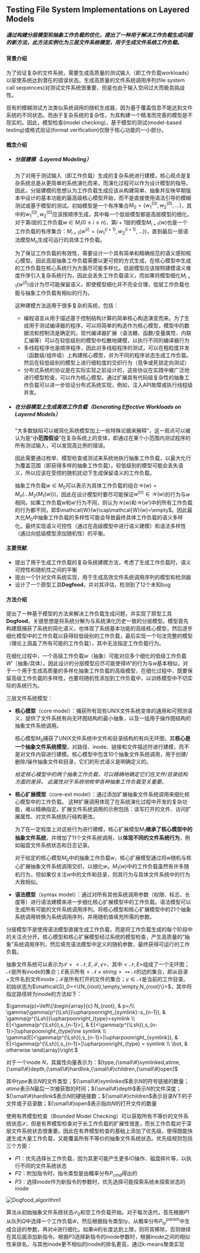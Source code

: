 ## Testing File System Implementations on Layered Models

##### 通过构建分层模型和抽象工作负载的优化，提出了一种用于解决工作负载生成问题的新方法，此方法实例化为三层文件系统模型，用于生成文件系统工作负载。

#### 背景介绍

为了验证复杂的文件系统，需要生成高质量的测试输入（即工作负载workloads）以驱使系统达到潜在的错误状态。生成高质量的文件系统调用序列(file system call sequences)对测试文件系统很重要，但是也由于输入空间过大而极具挑战性。

现有的模糊测试方法类似系统调用的随机生成器，因为基于覆盖信息不能达到文件系统的不同状态。而由于复杂系统的复杂性，为其构建一个精准而完善的模型是不现实的。因此，模型检查(model checking)，基于模型的测试(model-based testing)或格式验证(format verification)仅限于核心功能的一小部分。

#### 概念介绍

* ##### **分层建模**（Layered Modeling）

    为了对用于测试输入（即工作负载）生成的复杂系统进行建模，核心观点是复杂系统总是从更简单的系统演化而来，而演化过程可以作为设计模型的指导。因此，分层建模的思想认为工作负载生成应该从构建简单、抽象并反映早期版本中设计的基本功能的最高级核心模型开始，而不是直接使用语法引导的模糊测试或基于模型的测试。初始模型是一个有序集合$M_0=\{w_1^{(0)},w_2^{(0)},...\}$，其中的$w_1^{(0)},w_2^{(0)}$应该按顺序生成，其中每一个低层模型都是高层模型的细化。对于第$i$层的工作负载$w\in M_i(0\le i\le n)$，第$i+1$层的模型$M_{i+1}(w)$也是一个工作负载的有序集合：$M_{i+1}(w^{(i)}=\{w_1^{(i+1)},w_2^{(i+1)},...\})$，直到最后一层语法模型$M_n$生成可运行的具体工作负载。

    为了保证工作负载的有效性，需要设计一个具有简单和精确规范的语义感知核心模型。因此高层抽象工作负载需要以更可控的方式生成，在核心模型中生成的工作负载在核心系统行为方面尽可能多样化。低层模型应该按照建模语义难度升序引入复杂系统行为，因此会丢失工作负载语义，而如果将模型细化$M_{i+1}(w^{(i)})$设计为尽可能保留语义，即使模型细化并不完全合理，低层工作负载也能与抽象工作负载有相似的行为。

    这种建模方法适用于很多复杂的系统，包括：

    * 编程语言从用于描述基于控制结构计算的简单核心构造演变而来。为了生成用于测试编译器的程序，可以将简单的构造作为核心模型，模型中的数据流和控制流是确定的。现代编译器扩展（语法糖、函数/变量属性、内联汇编等）可以在较低级别的模型中松散地建模，以执行不同的编译器行为
    * 多线程程序也是顺序程序，因此对多线程程序的测试，可以在粗粒度并发（函数级/组件级）上构建核心模型，并为不同的程序状态生成工作负载。然后在较低级别的模型上进行细粒度的交织行为（竞争或死锁定向测试）
    * 分布式系统的协议是在实际实现之前设计的，这些协议在实践中被广泛地进行模型检查，可以作为核心模型。通过扩展具有代码级复杂性的抽象工作负载可以进一步验证分布式系统实现，例如，注入API故障或执行线程级并发。

* ##### 在分层模型上生成高效工作负载（Generating Effective Workloads on Layered Models）

    “大多数缺陷可以被简化系统模型加上一些特殊论据来解释”，这一观点可以被认为是“**小范围假设**”在复杂系统上的变体，即通过在某个小范围内测试程序的所有测试输入，可以发现高比例的错误。

    因此需要通过枚举、模型检查或测试来系统地执行抽象工作负载，以最大化行为覆盖范围（即获得多样的抽象工作负载）。较低级别的模型可能会丢失语义，所以应该在受控的随机扰动下生成保留语义的工作负载。

    抽象工作负载$w\in M_0$可以表示为具体工作负载的组合$\mathcal{W}(w)=M_n(...M_2(M_1(w)))$，因此在设计模型时要尽可能保证$w^{(n)}\in\mathcal{W}(w)$的行为与$w$相同。如果工作负载$w$和$w'$行为不同，则认为$\mathcal{W}(w)$和$\mathcal{W}(w')$中的所有工作负载的行为都不同，即$\mathcal{W}(w)\cap\mathcal{W}(w)=\empty$。因此最大化$M_0$中抽象工作负载的多样性可能会导致最终具体工作负载的语义多样化。最终实现语义可控性（通过在高级模型中进行语义建模）和语法多样性（通过向低级模型添加随机性）的平衡。

#### 主要贡献

* 提出了用于生成工作负载的复杂系统建模方法，考虑了生成工作负载时，语义可控性和随机性之间的平衡
* 提出一个针对文件系统实现，用于生成高效文件系统调用序列的模型和检测器
* 设计了一个原型工具**Dogfood**，并对其评估，检测到了12个未知bug

#### 方法介绍

提出了一种基于模型的方法来解决工作负载生成问题，并实现了原型工具**Dogfood**，关键思想是将系统分解为与系统演化历史一致的分层模型。模型首先构建既捕获了系统的简化语义，也体现了系统基本功能的高级核心模型，然后逐步细化模型中的工作负载以获得较低级别的工作负载，最后实现一个句法完整的模型（理论上涵盖了所有可能的工作负载），其中无法指定工作负载行为。

在细化过程中，一个高级工作负载$w$（抽象）可能对应多个细化的低级工作负载$W'$（抽象/具体）。因此设计的分层模型应尽可能使得$W'$的行为与$w$基本相似，对于一个用于生成高质量的多样化抽象工作负载的高级模型，在细化过程中，既要保留高级工作负载的多样性，也要将随机性添加到工作负载中，以训练模型中不切实际的系统行为。

三层文件系统模型：

* **核心模型**（core model）：捕获所有现有UNIX文件系统变体的通用和可预测语义，提供了文件系统有向无环图结构的最小抽象，以及一组用于操作图结构的抽象文件系统调用。

    核心模型$M_0$捕获了UNIX文件系统中文件和目录结构的有向无环图，其**核心是一个抽象文件系统模型**，对路径、inode、链接和文件描述符进行建模，而不是对文件内容进行建模。核心模型中包含10个抽象文件系统调用，用于创建/删除/操作抽象文件和目录，它们的形式语义是明确定义的。

    *给定核心模型中的两个抽象工作负载，可以精确地确定它们在文件/目录结构方面的差异。 此属性对于系统地枚举各种抽象工作负载至关重要。*

* **核心扩展模型**（core-ext model）：通过添加扩展抽象文件系统调用来细化核心模型中的工作负载。 这种扩展调用体现了在系统演化过程中开发的复杂功能，难以精确指定。扩展文件系统调用的示例包括：读写打开的文件、访问扩展属性、对文件系统执行结构更改。

    为了在一定程度上对这些行为进行建模，核心扩展模型$M_1$**继承了核心模型中的抽象文件系统**，并增加了11个文件系统调用，以**体现不同的文件系统行为**，例如磁盘文件系统状态和日志记录。

    对于给定的核心模型$M_0$中的抽象工作负载$w$，核心扩展模型通过将$w$随机与核心扩展抽象文件系统调用交织，以细化$w$。$M_1(w)$中的工作负载虽然有许多随机行为，但如果仅关注$w$中的文件和目录，则其行为与具体文件系统中的行为大致相似。

* **语法模型**（syntax model）：通过对所有其他系统调用参数（权限、标志、长度等）进行语法建模来进一步细化核心扩展模型中的工作负载。语法模型可以生成所有可能的文件系统调用序列。将核心模型和核心扩展模型中的21个抽象系统调用转换为系统调用序列，并用随机值填充所需的参数。

分层模型不是使用语法模型直接生成工作负载，而是将工作负载生成的每个阶段中的关注点分开。核心模型和核心扩展模型经过系统的模型检查，产生高质量的“抽象”系统调用序列，然后填充语法模型中定义的随机参数，最终获得可运行的工作负载。

抽象文件系统可以表示为$\mathcal{S}=<\mathcal{N},E,\mathcal{F},\gamma>$，其中$<\mathcal{N},E>$组成了一个无环图；$\mathcal{N}$是所有inode的集合；$E$表示所有$<\mathcal{N}\times string>\mapsto\mathcal{N}$的边的集合，即从目录+文件名到文件inode；$\mathcal{F}$是所有打开的文件的集合；$\gamma\in\mathcal{N}$是当前的工作目录。初始状态为$\mathcal{S}_0=<\{N_{root},\empty,\empty,N_{root}\}>$，其中将指定路径转为inode的方法如下：

$\gamma(p)=\left\{\begin{array}{c}
N_{root}, & p=/\\ 
\gamma(\gamma(p^{\Lsh})\upharpoonright_{symlink}::s_{n-1}), & \gamma(p^{\Lsh})\upharpoonright_{type}=symlink \\ 
E[<\gamma(p^{\Lsh}),s_{n-1}>], & E[<\gamma(p^{\Lsh}),s_{n-1}>]\upharpoonright_{type}\ne symlink \\
\gamma(E[<\gamma(p^{\Lsh}),s_{n-1}>]\upharpoonright_{symlink}), & E[<\gamma(p^{\Lsh}),s_{n-1}>]\upharpoonright_{type} = symlink \\ 
\bot, & otherwise
\end{array}\right.$

对于一个inode $N$，其属性向量表示为：$[type,{\small\#}symlinked,atime,{\small\#}depth,{\small\#}hardlink,{\small\#}children,{\small\#}open]$

其中$type$表示$N$的文件类型；${\small\#}symlinked$表示$N$的符号链接的数量；$atime$表示$N$最后一次被获取的时间；${\small\#}depth$表示$N$的文件深度；${\small\#}hardlink$表示$N$的硬链接数；${\small\#}children$表示目录$N$下的子文件或子目录数；${\small\#}open$表示指向$N$的打开文件的数量

使用有界模型检查（Bounded Model Checking）可以获取所有不等价的文件系统状态$\mathcal{S}$，但是有界模型检查对于长工作负载的扩展性很差，而长工作负载对于深层文件系统状态很重要。因此在有界模型检查的基础上添加了优先级，使得既能快速生成大量工作负载，又能覆盖所有不等价的抽象文件系统状态。优先级规则包括三个方面：

* $P1$：优先选择长工作负载，因为其更可能产生更多IO操作、磁盘碎片等，以执行不同的文件系统状态
* $P2$：附加指令时，指令类型是由概率分布$P_{cmd}$得出的
* $P3$：选择inode作为新指令的参数时，优先选择可能探索系统未探索状态的inode

![Dogfood_algorithm1](../Images/Dogfood_algorithm1.png)

算法从初始抽象文件系统状态$\mathcal{S}_0$和空工作负载开始。对于每次迭代，首先根据$P1$从队列$Q$中选择一个工作负载$\hat{w}$，然后根据指令类型$ty$，从概率分布$P_{ty}^{param}$中生成合适的参数，再对$\hat{w}$进行细化。如果$\hat{w}$的长度达到上限，则将其移除，否则继续在其后面添加新指令。根据$P3$选择新指令的inode参数时，根据inode之间的相似性来排名，与其他inode更不相似的inode的排名更高，通过k-means聚类实现





























